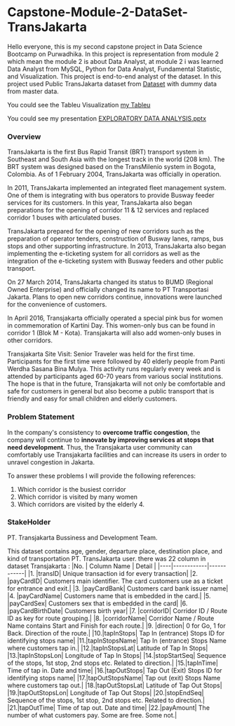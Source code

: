 # Capstone-Module-2-DataSet-TransJakarta
Hello everyone, this is my second capstone project in Data Science Bootcamp on Purwadhika. In this project is representation from module 2 which mean the module 2 is about Data Analyst, at module 2 i was learned Data Analyst from MySQL, Python for Data Analyst, Fundamental Statistic, and Visualization.
This project is end-to-end analyst of the dataset. In this project used Public TransJakarta dataset from [Dataset](https://www.kaggle.com/datasets/dikisahkan/transjakarta-transportation-transaction) with dummy data from master data.

You could see the Tableu Visualization [my Tableu](https://public.tableau.com/app/profile/faris.rasyid/viz/TransJakartaDataset/Story1)

You could see my presentation [EXPLORATORY DATA ANALYSIS.pptx](https://github.com/farisyid/Capstone-Module-2/files/13247744/EXPLORATORY.DATA.ANALYSIS.pptx)

### **Overview**
TransJakarta is the first Bus Rapid Transit (BRT) transport system in Southeast and South Asia with the longest track in the world (208 km). The BRT system was designed based on the TransMilenio system in Bogota, Colombia. As of 1 February 2004, TransJakarta was officially in operation. 

In 2011, TransJakarta implemented an integrated fleet management system. One of them is integrating with bus operators to provide Busway feeder services for its customers. In this year, TransJakarta also began preparations for the opening of corridor 11 & 12 services and replaced corridor 1 buses with articulated buses.

TransJakarta prepared for the opening of new corridors such as the preparation of operator tenders, construction of Busway lanes, ramps, bus stops and other supporting infrastructure. In 2013, TransJakarta also began implementing the e-ticketing system for all corridors as well as the integration of the e-ticketing system with Busway feeders and other public transport.

On 27 March 2014, TransJakarta changed its status to BUMD (Regional Owned Enterprise) and officially changed its name to PT Transportasi Jakarta. Plans to open new corridors continue, innovations were launched for the convenience of customers.

In April 2016, Transjakarta officially operated a special pink bus for women in commemoration of Kartini Day. This women-only bus can be found in corridor 1 (Blok M - Kota). Transjakarta will also add women-only buses in other corridors.

Transjakarta Site Visit: Senior Traveler was held for the first time. Participants for the first time were followed by 40 elderly people from Panti Werdha Sasana Bina Mulya. This activity runs regularly every week and is attended by participants aged 60-70 years from various social institutions. The hope is that in the future, Transjakarta will not only be comfortable and safe for customers in general but also become a public transport that is friendly and easy for small children and elderly customers.


### **Problem Statement**
In the company's consistency to **overcome traffic congestion**, the company will continue to **innovate by improving services at stops that need development**. Thus, the Transjakarta user community can comfortably use Transjakarta facilities and can increase its users in order to unravel congestion in Jakarta.

To answer these problems I will provide the following references:
1. Which corridor is the busiest corridor
2. Which corridor is visited by many women
3. Which corridors are visited by the elderly 4.

### **StakeHolder**
PT. Transjakarta Bussiness and Development Team.

This dataset contains age, gender, departure place, destination place, and kind of transportation PT. TransJakarta user. there was 22 column in dataset Transjakarta :
|No. | Column Name | Detail |
|----|------------|------------|
|1.	|transID| Unique transaction id for every transaction|
|2.	|payCardID| Customers main identifier. The card customers use as a ticket for entrance and exit.|
|3.	|payCardBank| Customers card bank issuer name|
|4.	|payCardName| Customers name that is embedded in the card.|
|5.	|payCardSex| Customers sex that is embedded in the card|
|6.	|payCardBirthDate| Customers birth year|
|7.	|corridorID| Corridor ID / Route ID as key for route grouping.|
|8.	|corridorName| Corridor Name / Route Name contains Start and Finish for each route.|
|9.	|direction| 0 for Go, 1 for Back. Direction of the route.|
|10.|tapInStops| Tap In (entrance) Stops ID for identifying stops name|
|11.|tapInStopsName| Tap In (entrance) Stops Name where customers tap in.|
|12.|tapInStopsLat| Latitude of Tap In Stops|
|13.|tapInStopsLon| Longitude of Tap In Stops|
|14.|stopStartSeq| Sequence of the stops, 1st stop, 2nd stops etc. Related to direction.|
|15.|tapInTime| Time of tap in. Date and time|
|16.|tapOutStops| Tap Out (Exit) Stops ID for identifying stops name|
|17.|tapOutStopsName| Tap out (exit) Stops Name where customers tap out.|
|18.|tapOutStopsLat| Latitude of Tap Out Stops|
|19.|tapOutStopsLon| Longitude of Tap Out Stops|
|20.|stopEndSeq| Sequence of the stops, 1st stop, 2nd stops etc. Related to direction.|
|21.|tapOutTime| Time of tap out. Date and time|
|22.|payAmount| The number of what customers pay. Some are free. Some not.|

